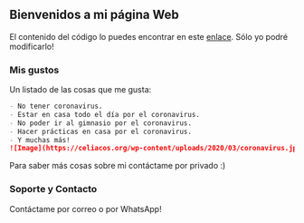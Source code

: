## Bienvenidos a mi página Web

El contenido del código lo puedes encontrar en este [enlace](https://github.com/Teachh/Static-Site/edit/master/index.md). Sólo yo podré modificarlo!

### Mis gustos

Un listado de las cosas que me gusta:

```markdown
- No tener coronavirus.
- Estar en casa todo el día por el coronavirus.
- No poder ir al gimnasio por el coronavirus.
- Hacer prácticas en casa por el coronavirus.
- Y muchas más!
![Image](https://celiacos.org/wp-content/uploads/2020/03/coronavirus.jpeg)
```
Para saber más cosas sobre mi contáctame por privado :)

### Soporte y Contacto

Contáctame por correo o por WhatsApp!
